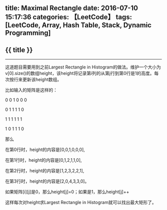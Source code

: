 title: Maximal Rectangle
date: 2016-07-10 15:17:36
categories: 【LeetCode】
tags: [LeetCode, Array, Hash Table, Stack, Dynamic Programming]
---
## {{ title }} ##

---

这道题目需要用到之前Largest Rectangle in Histogram的做法。维护一个大小为v[0].size()的数组height，该height将记录第i列的从第j行到第0行是1的高度。每次按行来更新该height数组。

比如输入的矩阵是这样的：

0 0 1 0 0 0

0 1 1 1 1 0

1 1 1 1 1 1

1 0 1 1 1 0

那么

在第0行时，height的内容是[0,0,1,0,0,0],

在第1行时，height的内容是[0,1,2,1,1,0],

在第2行时，height的内容是[1,2,3,2,2,1],

在第3行时，height的内容是[2,0,4,3,3,0]。

如果矩阵[i][j]是0，那么height[j]=0；如果是1，那么height[j]++

这样每次对height求Largest Rectangle in Histogram就可以找出最大矩形了。



